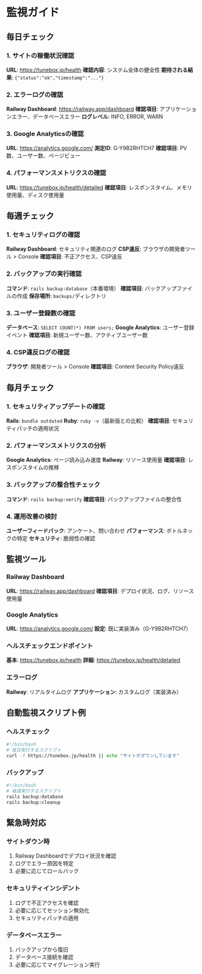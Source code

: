 # 監視ガイド

## 毎日チェック

### 1. サイトの稼働状況確認
**URL**: https://tunebox.jp/health
**確認内容**: システム全体の健全性
**期待される結果**: `{"status":"ok","timestamp":"..."}`

### 2. エラーログの確認
**Railway Dashboard**: https://railway.app/dashboard
**確認項目**: アプリケーションエラー、データベースエラー
**ログレベル**: INFO, ERROR, WARN

### 3. Google Analyticsの確認
**URL**: https://analytics.google.com/
**測定ID**: G-Y9B2RHTCH7
**確認項目**: PV数、ユーザー数、ページビュー

### 4. パフォーマンスメトリクスの確認
**URL**: https://tunebox.jp/health/detailed
**確認項目**: レスポンスタイム、メモリ使用量、ディスク使用量

## 毎週チェック

### 1. セキュリティログの確認
**Railway Dashboard**: セキュリティ関連のログ
**CSP違反**: ブラウザの開発者ツール > Console
**確認項目**: 不正アクセス、CSP違反

### 2. バックアップの実行確認
**コマンド**: `rails backup:database`（本番環境）
**確認項目**: バックアップファイルの作成
**保存場所**: `backups/`ディレクトリ

### 3. ユーザー登録数の確認
**データベース**: `SELECT COUNT(*) FROM users;`
**Google Analytics**: ユーザー登録イベント
**確認項目**: 新規ユーザー数、アクティブユーザー数

### 4. CSP違反ログの確認
**ブラウザ**: 開発者ツール > Console
**確認項目**: Content Security Policy違反

## 毎月チェック

### 1. セキュリティアップデートの確認
**Rails**: `bundle outdated`
**Ruby**: `ruby -v`（最新版との比較）
**確認項目**: セキュリティパッチの適用状況

### 2. パフォーマンスメトリクスの分析
**Google Analytics**: ページ読み込み速度
**Railway**: リソース使用量
**確認項目**: レスポンスタイムの推移

### 3. バックアップの整合性チェック
**コマンド**: `rails backup:verify`
**確認項目**: バックアップファイルの整合性

### 4. 運用改善の検討
**ユーザーフィードバック**: アンケート、問い合わせ
**パフォーマンス**: ボトルネックの特定
**セキュリティ**: 脆弱性の確認

## 監視ツール

### Railway Dashboard
**URL**: https://railway.app/dashboard
**確認項目**: デプロイ状況、ログ、リソース使用量

### Google Analytics
**URL**: https://analytics.google.com/
**設定**: 既に実装済み（G-Y9B2RHTCH7）

### ヘルスチェックエンドポイント
**基本**: https://tunebox.jp/health
**詳細**: https://tunebox.jp/health/detailed

### エラーログ
**Railway**: リアルタイムログ
**アプリケーション**: カスタムログ（実装済み）

## 自動監視スクリプト例

### ヘルスチェック
```bash
#!/bin/bash
# 毎日実行するスクリプト
curl -f https://tunebox.jp/health || echo "サイトがダウンしています"
```

### バックアップ
```bash
#!/bin/bash
# 毎週実行するスクリプト
rails backup:database
rails backup:cleanup
```

## 緊急時対応

### サイトダウン時
1. Railway Dashboardでデプロイ状況を確認
2. ログでエラー原因を特定
3. 必要に応じてロールバック

### セキュリティインシデント
1. ログで不正アクセスを確認
2. 必要に応じてセッション無効化
3. セキュリティパッチの適用

### データベースエラー
1. バックアップから復旧
2. データベース接続を確認
3. 必要に応じてマイグレーション実行
